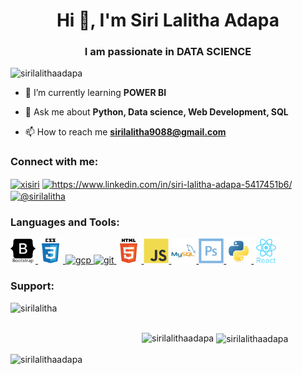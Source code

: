 <h1 align="center">Hi 👋, I'm Siri Lalitha Adapa</h1>
<h3 align="center">I am passionate in DATA SCIENCE</h3>

<p align="left"> <img src="https://komarev.com/ghpvc/?username=sirilalithaadapa&label=Profile%20views&color=0e75b6&style=flat" alt="sirilalithaadapa" /> </p>

- 🌱 I’m currently learning **POWER BI**

- 💬 Ask me about **Python, Data science, Web Development, SQL**

- 📫 How to reach me **sirilalitha9088@gmail.com**

<h3 align="left">Connect with me:</h3>
<p align="left">
<a href="https://twitter.com/xisiri" target="blank"><img align="center" src="https://raw.githubusercontent.com/rahuldkjain/github-profile-readme-generator/master/src/images/icons/Social/twitter.svg" alt="xisiri" height="30" width="40" /></a>
<a href="https://linkedin.com/in/https://www.linkedin.com/in/siri-lalitha-adapa-5417451b6/" target="blank"><img align="center" src="https://raw.githubusercontent.com/rahuldkjain/github-profile-readme-generator/master/src/images/icons/Social/linked-in-alt.svg" alt="https://www.linkedin.com/in/siri-lalitha-adapa-5417451b6/" height="30" width="40" /></a>
<a href="https://www.hackerrank.com/@sirilalitha" target="blank"><img align="center" src="https://raw.githubusercontent.com/rahuldkjain/github-profile-readme-generator/master/src/images/icons/Social/hackerrank.svg" alt="@sirilalitha" height="30" width="40" /></a>
</p>

<h3 align="left">Languages and Tools:</h3>
<p align="left"> <a href="https://getbootstrap.com" target="_blank" rel="noreferrer"> <img src="https://raw.githubusercontent.com/devicons/devicon/master/icons/bootstrap/bootstrap-plain-wordmark.svg" alt="bootstrap" width="40" height="40"/> </a> <a href="https://www.w3schools.com/css/" target="_blank" rel="noreferrer"> <img src="https://raw.githubusercontent.com/devicons/devicon/master/icons/css3/css3-original-wordmark.svg" alt="css3" width="40" height="40"/> </a> <a href="https://cloud.google.com" target="_blank" rel="noreferrer"> <img src="https://www.vectorlogo.zone/logos/google_cloud/google_cloud-icon.svg" alt="gcp" width="40" height="40"/> </a> <a href="https://git-scm.com/" target="_blank" rel="noreferrer"> <img src="https://www.vectorlogo.zone/logos/git-scm/git-scm-icon.svg" alt="git" width="40" height="40"/> </a> <a href="https://www.w3.org/html/" target="_blank" rel="noreferrer"> <img src="https://raw.githubusercontent.com/devicons/devicon/master/icons/html5/html5-original-wordmark.svg" alt="html5" width="40" height="40"/> </a> <a href="https://developer.mozilla.org/en-US/docs/Web/JavaScript" target="_blank" rel="noreferrer"> <img src="https://raw.githubusercontent.com/devicons/devicon/master/icons/javascript/javascript-original.svg" alt="javascript" width="40" height="40"/> </a> <a href="https://www.mysql.com/" target="_blank" rel="noreferrer"> <img src="https://raw.githubusercontent.com/devicons/devicon/master/icons/mysql/mysql-original-wordmark.svg" alt="mysql" width="40" height="40"/> </a> <a href="https://www.photoshop.com/en" target="_blank" rel="noreferrer"> <img src="https://raw.githubusercontent.com/devicons/devicon/master/icons/photoshop/photoshop-line.svg" alt="photoshop" width="40" height="40"/> </a> <a href="https://www.python.org" target="_blank" rel="noreferrer"> <img src="https://raw.githubusercontent.com/devicons/devicon/master/icons/python/python-original.svg" alt="python" width="40" height="40"/> </a> <a href="https://reactjs.org/" target="_blank" rel="noreferrer"> <img src="https://raw.githubusercontent.com/devicons/devicon/master/icons/react/react-original-wordmark.svg" alt="react" width="40" height="40"/> </a> </p>

<h3 align="left">Support:</h3>
<p><a href="https://www.buymeacoffee.com/sirilalitha"> <img align="left" src="https://cdn.buymeacoffee.com/buttons/v2/default-yellow.png" height="50" width="210" alt="sirilalitha" /></a></p><br><br>

<p><img align="left" src="https://github-readme-stats.vercel.app/api/top-langs?username=sirilalithaadapa&show_icons=true&locale=en&layout=compact" alt="sirilalithaadapa" /></p>

<p>&nbsp;<img align="center" src="https://github-readme-stats.vercel.app/api?username=sirilalithaadapa&show_icons=true&locale=en" alt="sirilalithaadapa" /></p>

<p><img align="center" src="https://github-readme-streak-stats.herokuapp.com/?user=sirilalithaadapa&" alt="sirilalithaadapa" /></p>
